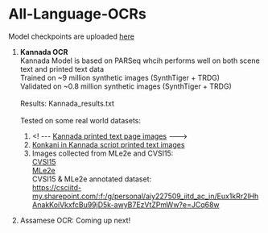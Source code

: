 # All-Language-OCRs
Model checkpoints are uploaded [here](https://csciitd-my.sharepoint.com/:f:/g/personal/agarai_cstaff_iitd_ac_in/EpB6Cr98expDnB78qsdb4WEBTF1-MzKDqZvc-ARkaug9Wg?e=ADBnhb)

1. **Kannada OCR**</br>
   Kannada Model is based on PARSeq whcih performs well on both scene text and printed text data</br>
   Trained on ~9 million synthetic images (SynthTiger + TRDG)</br>
   Validated on ~0.8 million synthetic images (SynthTiger + TRDG)</br></br>
   Results: Kannada_results.txt</br></br>
   Tested on some real world datasets:
     1.  <! --- [Kannada printed text page images](https://github.com/MILE-IISc/Kannada-OCR-test-images-with-ground-truth) ---> 
     2. [Konkani in Kannada script printed text images](https://github.com/MILE-IISc/KonkaniDocumentsInKannadaScript)
     3. Images collected from MLe2e and CVSI15:</br>
          [CVSI15](http://www.ict.griffith.edu.au/cvsi2015/Dataset.php) </br>
          [MLe2e](https://paperswithcode.com/dataset/mle2e) </br>
          CVSI15 & MLe2e annotated dataset:</br>https://csciitd-my.sharepoint.com/:f:/g/personal/aiy227509_iitd_ac_in/Eux1kRr2lHhAnakKoiVkxfcBu99jD5k-awyB7EzVtZPmWw?e=JCq68w

3. Assamese OCR:
   Coming up next!
